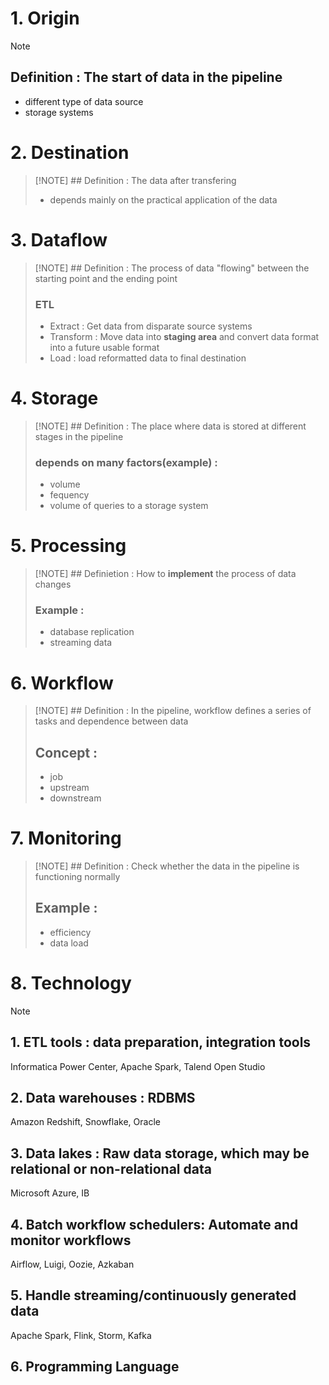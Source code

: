 # 1. Origin

> [!NOTE]
> ## Definition : The start of data in the pipeline
> - different type of data source
> - storage systems

# 2. Destination

> [!NOTE] ## Definition : The data after transfering
> - depends mainly on the practical application of the data

# 3. Dataflow

> [!NOTE] ## Definition : The process of data "flowing" between the starting point and the ending point
> ### ETL
> - Extract : Get data from disparate source systems
> - Transform : Move data into **staging area** and convert data format into a future usable format 
> - Load : load reformatted data to final destination

# 4. Storage

> [!NOTE] ## Definition : The place where data is stored at different stages in the pipeline
> ### depends on many factors(example) : 
> - volume
> - fequency
> - volume of queries to a storage system

# 5. Processing

> [!NOTE] ## Definietion : How to **implement** the process of data changes
> ### Example : 
> - database replication
> - streaming data

# 6. Workflow
>[!NOTE] ## Definition : In the pipeline, workflow defines a series of tasks and dependence between data
>## Concept : 
>- job
>- upstream
>- downstream

# 7. Monitoring
>[!NOTE] ## Definition : Check whether the data in the pipeline is functioning normally
>## Example : 
>- efficiency
>- data load

# 8. Technology
>[!NOTE] 
>## 1. ETL  tools : data preparation, integration tools
>	Informatica Power Center, 
>	Apache Spark, 
>	Talend Open Studio
>## 2. Data warehouses : RDBMS
>	Amazon Redshift, 
>	Snowflake, 
>	Oracle
>## 3. Data lakes : Raw data storage, which may be relational or non-relational data
>	Microsoft Azure, 
>	IB
>## 4. Batch workflow schedulers: Automate and monitor workflows
>	Airflow, Luigi, 
>	Oozie, 
>	Azkaban
>## 5. Handle streaming/continuously generated data
>	Apache Spark, 
>	Flink, 
>	Storm, 
>	Kafka
>## 6. Programming Language
> 		

